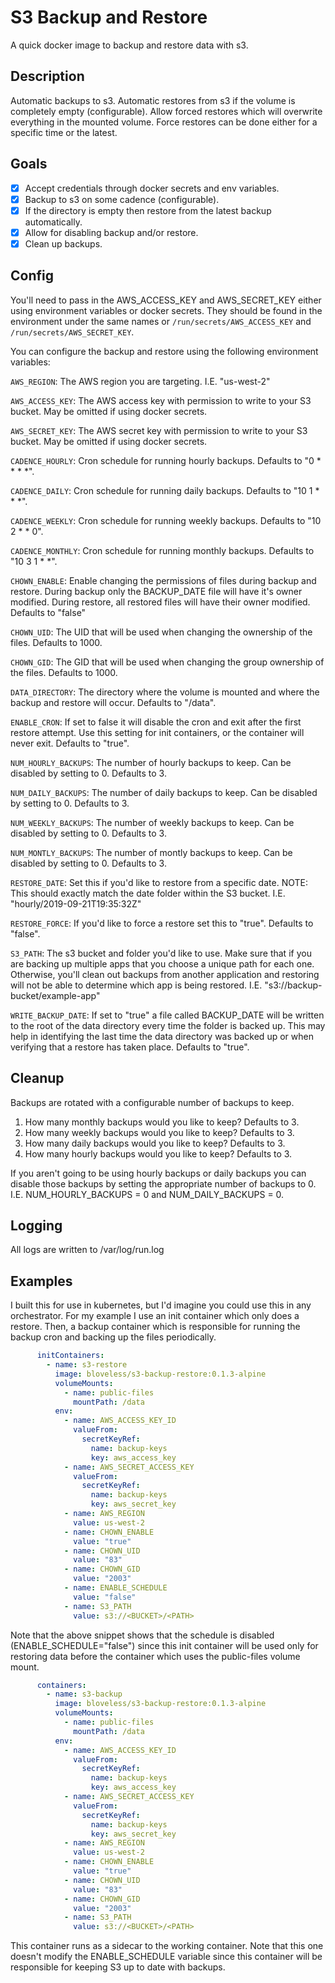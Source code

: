 # S3 Backup and Restore
A quick docker image to backup and restore data with s3.

## Description
Automatic backups to s3. Automatic restores from s3 if the volume is completely empty (configurable).
Allow forced restores which will overwrite everything in the mounted volume.
Force restores can be done either for a specific time or the latest.

## Goals
- [x] Accept credentials through docker secrets and env variables.
- [x] Backup to s3 on some cadence (configurable).
- [x] If the directory is empty then restore from the latest backup automatically.
- [x] Allow for disabling backup and/or restore.
- [x] Clean up backups.

## Config
You'll need to pass in the AWS_ACCESS_KEY and AWS_SECRET_KEY either using environment variables or docker secrets.
They should be found in the environment under the same names or `/run/secrets/AWS_ACCESS_KEY`
and `/run/secrets/AWS_SECRET_KEY`.

You can configure the backup and restore using the following environment variables:

`AWS_REGION`: The AWS region you are targeting. I.E. "us-west-2"

`AWS_ACCESS_KEY`: The AWS access key with permission to write to your S3 bucket. May be omitted if using docker secrets.

`AWS_SECRET_KEY`: The AWS secret key with permission to write to your S3 bucket. May be omitted if using docker secrets.

`CADENCE_HOURLY`: Cron schedule for running hourly backups. Defaults to "0 * * * *".

`CADENCE_DAILY`: Cron schedule for running daily backups. Defaults to "10 1 * * *".

`CADENCE_WEEKLY`: Cron schedule for running weekly backups. Defaults to "10 2 * * 0".

`CADENCE_MONTHLY`: Cron schedule for running monthly backups. Defaults to "10 3 1 * *".

`CHOWN_ENABLE`: Enable changing the permissions of files during backup and restore. During backup only the BACKUP_DATE
file will have it's owner modified. During restore, all restored files will have their owner modified. Defaults to
"false"

`CHOWN_UID`: The UID that will be used when changing the ownership of the files. Defaults to 1000.

`CHOWN_GID`: The GID that will be used when changing the group ownership of the files. Defaults to 1000.

`DATA_DIRECTORY`: The directory where the volume is mounted and where the backup and restore will occur. Defaults to
"/data".

`ENABLE_CRON`: If set to false it will disable the cron and exit after the first restore attempt. Use this
setting for init containers, or the container will never exit. Defaults to "true".

`NUM_HOURLY_BACKUPS`: The number of hourly backups to keep. Can be disabled by setting to 0. Defaults to 3.

`NUM_DAILY_BACKUPS`: The number of daily backups to keep. Can be disabled by setting to 0. Defaults to 3.

`NUM_WEEKLY_BACKUPS`: The number of weekly backups to keep. Can be disabled by setting to 0. Defaults to 3.

`NUM_MONTLY_BACKUPS`: The number of montly backups to keep. Can be disabled by setting to 0. Defaults to 3.

`RESTORE_DATE`: Set this if you'd like to restore from a specific date. NOTE: This should exactly match the date folder
within the S3 bucket. I.E. "hourly/2019-09-21T19:35:32Z"

`RESTORE_FORCE`: If you'd like to force a restore set this to "true". Defaults to "false".

`S3_PATH`: The s3 bucket and folder you'd like to use. Make sure that if you are backing up multiple apps that you
choose a unique path for each one. Otherwise, you'll clean out backups from another application and restoring will not
be able to determine which app is being restored. I.E. "s3://backup-bucket/example-app"

`WRITE_BACKUP_DATE`: If set to "true" a file called BACKUP_DATE will be written to the root of the data directory every
time the folder is backed up. This may help in identifying the last time the data directory was backed up or when
verifying that a restore has taken place. Defaults to "true".

## Cleanup
Backups are rotated with a configurable number of backups to keep.
  1. How many monthly backups would you like to keep? Defaults to 3.
  2. How many weekly backups would you like to keep? Defaults to 3.
  3. How many daily backups would you like to keep? Defaults to 3.
  4. How many hourly backups would you like to keep? Defaults to 3.

If you aren't going to be using hourly backups or daily backups you can disable those backups by setting the appropriate
number of backups to 0. I.E. NUM_HOURLY_BACKUPS = 0 and NUM_DAILY_BACKUPS = 0.

## Logging
All logs are written to /var/log/run.log

## Examples
I built this for use in kubernetes, but I'd imagine you could use this in any orchestrator. For my example I use an init
container which only does a restore. Then, a backup container which is responsible for running the backup cron and
backing up the files periodically.

```yaml
      initContainers:
        - name: s3-restore
          image: bloveless/s3-backup-restore:0.1.3-alpine
          volumeMounts:
            - name: public-files
              mountPath: /data
          env:
            - name: AWS_ACCESS_KEY_ID
              valueFrom:
                secretKeyRef:
                  name: backup-keys
                  key: aws_access_key
            - name: AWS_SECRET_ACCESS_KEY
              valueFrom:
                secretKeyRef:
                  name: backup-keys
                  key: aws_secret_key
            - name: AWS_REGION
              value: us-west-2
            - name: CHOWN_ENABLE
              value: "true"
            - name: CHOWN_UID
              value: "83"
            - name: CHOWN_GID
              value: "2003"
            - name: ENABLE_SCHEDULE
              value: "false"
            - name: S3_PATH
              value: s3://<BUCKET>/<PATH>
```

Note that the above snippet shows that the schedule is disabled (ENABLE_SCHEDULE="false") since this init container will
be used only for restoring data before the container which uses the public-files volume mount.

```yaml
      containers:
        - name: s3-backup
          image: bloveless/s3-backup-restore:0.1.3-alpine
          volumeMounts:
            - name: public-files
              mountPath: /data
          env:
            - name: AWS_ACCESS_KEY_ID
              valueFrom:
                secretKeyRef:
                  name: backup-keys
                  key: aws_access_key
            - name: AWS_SECRET_ACCESS_KEY
              valueFrom:
                secretKeyRef:
                  name: backup-keys
                  key: aws_secret_key
            - name: AWS_REGION
              value: us-west-2
            - name: CHOWN_ENABLE
              value: "true"
            - name: CHOWN_UID
              value: "83"
            - name: CHOWN_GID
              value: "2003"
            - name: S3_PATH
              value: s3://<BUCKET>/<PATH>
```

This container runs as a sidecar to the working container. Note that this one doesn't modify the ENABLE_SCHEDULE
variable since this container will be responsible for keeping S3 up to date with backups.
